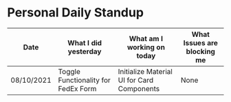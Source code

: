 # Personal Daily Standup

|       Date         |What I did yesterday                     |What am I working on today | What Issues are blocking me                      |
|----------------|-------------------------------|-----------------------------|------------|
|08/10/2021|Toggle Functionality for FedEx Form          |Initialize Material UI for Card Components           |None
